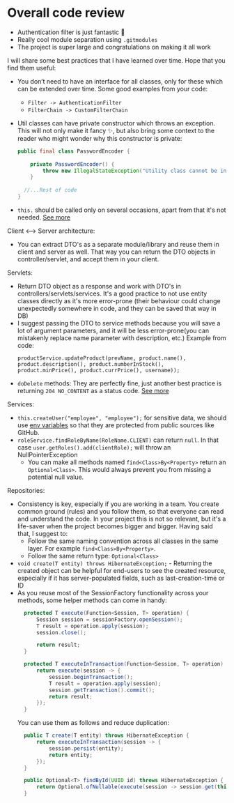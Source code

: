 # Overall code review

* Authentication filter is just fantastic 🎉
* Really cool module separation using `.gitmodules`
* The project is super large and congratulations on making it all work


I will share some best practices that I have learned over time. Hope that you find them useful:

* You don’t need to have an interface for all classes, only for these which can be extended over time. Some good examples from your code:
  * `Filter -> AuthenticationFilter`
  * `FilterChain -> CustomFilterChain`


* Util classes can have private constructor which throws an exception. This will not only make it fancy ✨, but also bring some context to the reader who might wonder why this constructor is private:
  ```java
  public final class PasswordEncoder {
      
      private PasswordEncoder() {
          throw new IllegalStateException("Utility class cannot be instantiated");
      }
      
    //...Rest of code
  }
  ```

* `this.` should be called only on several occasions, apart from that it's not needed. [See more](https://stackoverflow.com/questions/2411270/when-should-i-use-this-in-a-class?rq=3)


Client <--> Server architecture:
* You can extract DTO's as a separate module/library and reuse them in client and server as well. That way you can return the DTO objects in controller/servlet, and accept them in your client.

Servlets:
* Return DTO object as a response and work with DTO's in controllers/servlets/services. It's a good practice to not use entity classes directly as it's more error-prone (their behaviour could change unexpectedly somewhere in code, and they can be saved that way in DB)
* I suggest passing the DTO to service methods because you will save a lot of argument parameters, and it will be less error-prone(you can mistakenly replace name parameter with description, etc.) Example from code:
  ```
  productService.updateProduct(prevName, product.name(), product.description(), product.numberInStock(),
  product.minPrice(), product.currPrice(), username));
  ```
* `doDelete` methods: They are perfectly fine, just another best practice is returning `204 NO_CONTENT` as a status code. [See more](https://stackoverflow.com/questions/2342579/http-status-code-for-update-and-delete)

Services:
  * `this.createUser("employee", "employee");` for sensitive data, we should use [env variables](https://www.twilio.com/en-us/blog/set-up-env-variables-intellij-idea-java) so that they are protected from public sources like GitHub.
  * `roleService.findRoleByName(RoleName.CLIENT)` can return `null`. In that case `user.getRoles().add(clientRole);` will throw an NullPointerException
    * You can make all methods named `find<Class>By<Property>` return an `Optional<Class>`. This would always prevent you from missing a potential null value.

Repositories:
* Consistency is key, especially if you are working in a team. You create common ground (rules) and you follow them, so that everyone can read and understand the code. In your project this is not so relevant, but it's a life-saver when the project becomes bigger and bigger. Having said that, I suggest to:
  * Follow the same naming convention across all classes in the same layer. For example `find<Class>By<Property>`.
  * Follow the same return type: `Optional<Class>`
* `void create(T entity) throws HibernateException;` - Returning the created object can be helpful for end-users to see the created resource, especially if it has server-populated fields, such as last-creation-time or ID
* As you reuse most of the SessionFactory functionality across your methods, some helper methods can come in handy:
  ```java
    protected T execute(Function<Session, T> operation) {
        Session session = sessionFactory.openSession();
        T result = operation.apply(session);
        session.close();

        return result;
    }

    protected T executeInTransaction(Function<Session, T> operation) {
        return execute(session -> {
            session.beginTransaction();
            T result = operation.apply(session);
            session.getTransaction().commit();
            return result;
        });
    }
  ```
  You can use them as follows and reduce duplication:
  ```java
    public T create(T entity) throws HibernateException {
        return executeInTransaction(session -> {
            session.persist(entity);
            return entity;
        });
    }

    public Optional<T> findById(UUID id) throws HibernateException {
        return Optional.ofNullable(execute(session -> session.get(this.clazz, id)));
    }
  ```
